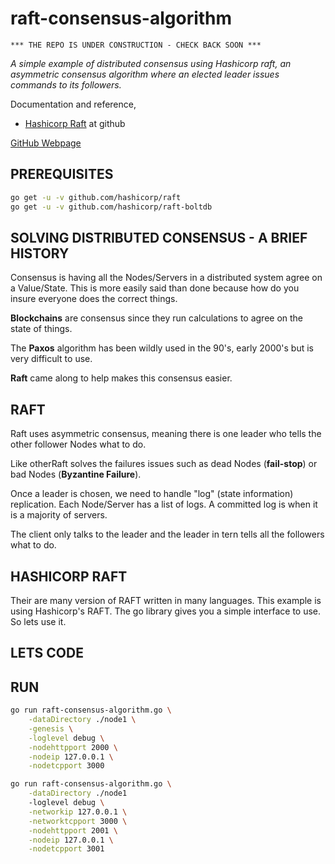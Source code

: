 # raft-consensus-algorithm

```text
*** THE REPO IS UNDER CONSTRUCTION - CHECK BACK SOON ***
```

_A simple example of distributed consensus using Hashicorp raft,
an asymmetric consensus algorithm where an elected leader issues
commands to its followers._

Documentation and reference,

* [Hashicorp Raft](https://github.com/hashicorp/raft)
  at github

[GitHub Webpage](https://jeffdecola.github.io/my-go-examples/)

## PREREQUISITES

```bash
go get -u -v github.com/hashicorp/raft
go get -u -v github.com/hashicorp/raft-boltdb
```

## SOLVING DISTRIBUTED CONSENSUS - A BRIEF HISTORY

Consensus is having all the Nodes/Servers in a distributed system
agree on a Value/State. This is more easily said than done because
how do you insure everyone does the correct things.

**Blockchains** are consensus since they run calculations to agree on
the state of things.

The **Paxos** algorithm has been wildly used in the 90's, early 2000's
but is very difficult to use.

**Raft** came along to help makes this consensus easier.

## RAFT

Raft uses asymmetric consensus, meaning there is one leader who tells the other
follower Nodes what to do.

Like otherRaft solves the failures issues such as dead Nodes
(**fail-stop**) or bad Nodes (**Byzantine Failure**).

Once a leader is chosen, we need to handle "log" (state information)
replication. Each Node/Server has a list of logs.
A committed log is when it is a majority of servers.

The client only talks to the leader and the leader in tern
tells all the followers what to do.

## HASHICORP RAFT

Their are many version of RAFT written in many languages.
This example is using Hashicorp's RAFT.
The go library gives you a simple interface to use.  So lets use it.

## LETS CODE

## RUN

```bash
go run raft-consensus-algorithm.go \
    -dataDirectory ./node1 \
    -genesis \
    -loglevel debug \
    -nodehttpport 2000 \
    -nodeip 127.0.0.1 \
    -nodetcpport 3000
```

```bash
go run raft-consensus-algorithm.go \
    -dataDirectory ./node1
    -loglevel debug \
    -networkip 127.0.0.1 \
    -networktcpport 3000 \
    -nodehttpport 2001 \
    -nodeip 127.0.0.1 \
    -nodetcpport 3001
```
